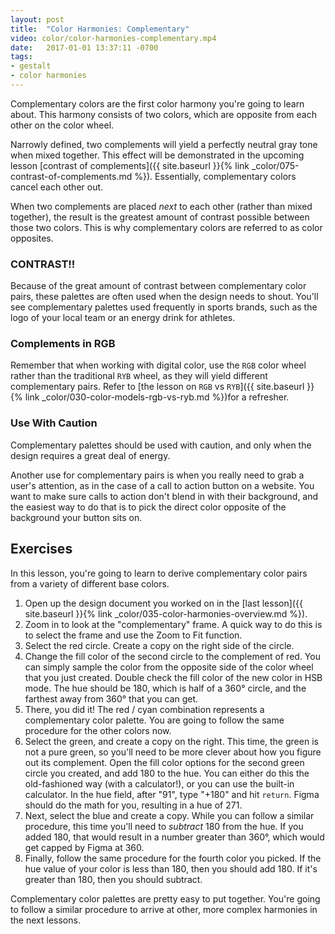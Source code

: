 ```yaml
---
layout: post
title:  "Color Harmonies: Complementary"
video: color/color-harmonies-complementary.mp4
date:   2017-01-01 13:37:11 -0700
tags:
- gestalt
- color harmonies
---
```

Complementary colors are the first color harmony you're going to learn about. This harmony consists of two colors, which are opposite from each other on the color wheel.

Narrowly defined, two complements will yield a perfectly neutral gray tone when mixed together. This effect will be demonstrated in the upcoming lesson [contrast of complements]({{ site.baseurl }}{% link _color/075-contrast-of-complements.md %}). Essentially, complementary colors cancel each other out.

When two complements are placed *next* to each other (rather than mixed together), the result is the greatest amount of contrast possible between those two colors. This is why complementary colors are referred to as color opposites.

### CONTRAST!!

Because of the great amount of contrast between complementary color pairs, these palettes are often used when the design needs to shout. You'll see complementary palettes used frequently in sports brands, such as the logo of your local team or an energy drink for athletes.

### Complements in RGB

Remember that when working with digital color, use the `RGB` color wheel rather than the traditional `RYB` wheel, as they will yield different complementary pairs. Refer to [the lesson on `RGB` vs `RYB`]({{ site.baseurl }}{% link _color/030-color-models-rgb-vs-ryb.md %})for a refresher.

### Use With Caution

Complementary palettes should be used with caution, and only when the design requires a great deal of energy.

Another use for complementary pairs is when you really need to grab a user's attention, as in the case of a call to action button on a website. You want to make sure calls to action don't blend in with their background, and the easiest way to do that is to pick the direct color opposite of the background your button sits on.

<!--more-->
## Exercises
In this lesson, you're going to learn to derive complementary color pairs from a variety of different base colors.

1. Open up the design document you worked on in the [last lesson]({{ site.baseurl }}{% link _color/035-color-harmonies-overview.md %}).
2. Zoom in to look at the "complementary" frame. A quick way to do this is to select the frame and use the <span data-keyCombo="zoom-to-fit">Zoom to Fit</span> function.
3. Select the red circle. Create a copy on the right side of the circle.
4. Change the fill color of the second circle to the complement of red. You can simply sample the color from the opposite side of the color wheel that you just created. Double check the fill color of the new color in HSB mode. The hue should be 180, which is half of a 360° circle, and the farthest away from 360° that you can get.
5. There, you did it! The red / cyan combination represents a complementary color palette. You are going to follow the same procedure for the other colors now.
6. Select the green, and create a copy on the right. This time, the green is not a pure green, so you'll need to be more clever about how you figure out its complement. Open the fill color options for the second green circle you created, and add 180 to the hue. You can either do this the old-fashioned way (with a calculator!), or you can use the built-in calculator. In the hue field, after "91", type "+180" and hit `return`. Figma should do the math for you, resulting in a hue of 271.
7. Next, select the blue and create a copy. While you can follow a similar procedure, this time you'll need to *subtract* 180 from the hue. If you added 180, that would result in a number greater than 360°, which would get capped by Figma at 360.
8. Finally, follow the same procedure for the fourth color you picked. If the hue value of your color is less than 180, then you should add 180. If it's greater than 180, then you should subtract.

Complementary color palettes are pretty easy to put together. You're going to follow a similar procedure to arrive at other, more complex harmonies in the next lessons.

